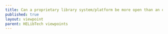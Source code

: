 ```yaml
---
title: Can a proprietary library system/platform be more open than an open source one?
published: true
layout: viewpoint
parent: HELibTech viewpoints
---
```


